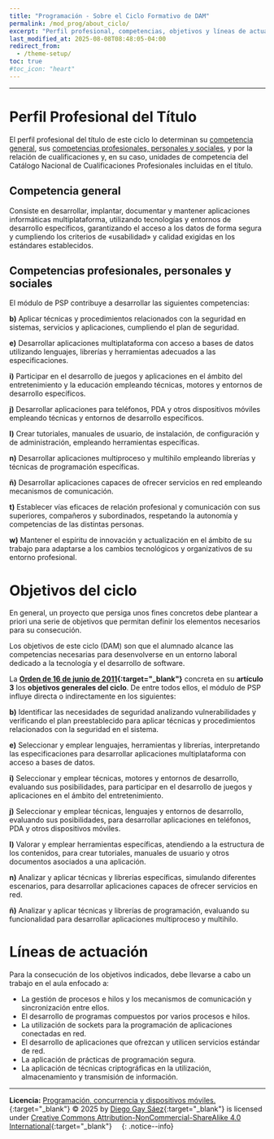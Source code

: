 ```yaml
---
title: "Programación - Sobre el Ciclo Formativo de DAM"
permalink: /mod_prog/about_ciclo/
excerpt: "Perfil profesional, competencias, objetivos y líneas de actuación."
last_modified_at: 2025-08-08T08:48:05-04:00
redirect_from:
  - /theme-setup/
toc: true
#toc_icon: "heart"  
---
```


---

# Perfil Profesional del Título
El perfil profesional del título de este ciclo lo determinan su [competencia general](#competencia_general), sus [competencias profesionales, personales y sociales](#competencias_pps), y por la relación de cualificaciones y, en su caso, unidades de competencia del Catálogo Nacional de Cualificaciones Profesionales incluidas en el título.

## <span id="competencia_general">Competencia general</span>
Consiste en desarrollar, implantar, documentar y mantener aplicaciones informáticas multiplataforma, utilizando tecnologías y entornos de desarrollo específicos, garantizando el acceso a los datos de forma segura y cumpliendo los criterios de «usabilidad» y calidad exigidas en los estándares establecidos.

## <span id="competencias_pps">Competencias profesionales, personales y sociales</span>
El módulo de PSP contribuye a desarrollar las siguientes competencias:

**b)** Aplicar técnicas y procedimientos relacionados con la seguridad en sistemas, servicios y aplicaciones, cumpliendo el plan de seguridad.

**e)** Desarrollar aplicaciones multiplataforma con acceso a bases de datos utilizando lenguajes, librerías y herramientas adecuados a las especificaciones.

**i)** Participar en el desarrollo de juegos y aplicaciones en el ámbito del entretenimiento y la educación empleando técnicas, motores y entornos de desarrollo específicos.

**j)** Desarrollar aplicaciones para teléfonos, PDA y otros dispositivos móviles empleando técnicas y entornos de desarrollo específicos.

**l)** Crear tutoriales, manuales de usuario, de instalación, de configuración y de administración, empleando herramientas específicas.

**n)** Desarrollar aplicaciones multiproceso y multihilo empleando librerías y técnicas de programación específicas.

**ñ)** Desarrollar aplicaciones capaces de ofrecer servicios en red empleando mecanismos de comunicación.

**t)** Establecer vías eficaces de relación profesional y comunicación con sus superiores, compañeros y subordinados, respetando la autonomía y competencias de las distintas personas.

**w)** Mantener el espíritu de innovación y actualización en el ámbito de su trabajo para adaptarse a los cambios tecnológicos y organizativos de su entorno profesional.

# Objetivos del ciclo
En general, un proyecto que persiga unos fines concretos debe plantear a priori una serie de objetivos que permitan definir los elementos necesarios para su consecución.

Los objetivos de este ciclo (DAM) son que el alumnado alcance las competencias necesarias para desenvolverse en un entorno laboral dedicado a la tecnología y el desarrollo de software.

La **[Orden de 16 de junio de 2011](https://www.juntadeandalucia.es/boja/2011/142/20){:target="_blank"}** concreta en su **artículo 3** los **objetivos generales del ciclo**. De entre todos ellos, el módulo de PSP influye directa o indirectamente en los siguientes:

**b)** Identificar las necesidades de seguridad analizando vulnerabilidades y verificando el plan preestablecido para aplicar técnicas y procedimientos relacionados con la seguridad en el sistema.

**e)** Seleccionar y emplear lenguajes, herramientas y librerías, interpretando las especificaciones para desarrollar aplicaciones multiplataforma con acceso a bases de datos.

**i)** Seleccionar y emplear técnicas, motores y entornos de desarrollo, evaluando sus posibilidades, para participar en el desarrollo de juegos y aplicaciones en el ámbito del entretenimiento.

**j)** Seleccionar y emplear técnicas, lenguajes y entornos de desarrollo, evaluando sus posibilidades, para desarrollar aplicaciones en teléfonos, PDA y otros dispositivos móviles.

**l)** Valorar y emplear herramientas específicas, atendiendo a la estructura de los contenidos, para crear tutoriales, manuales de usuario y otros documentos asociados a una aplicación.

**n)** Analizar y aplicar técnicas y librerías específicas, simulando diferentes escenarios, para desarrollar aplicaciones capaces de ofrecer servicios en red.

**ñ)** Analizar y aplicar técnicas y librerías de programación, evaluando su funcionalidad para desarrollar aplicaciones multiproceso y multihilo.

# Líneas de actuación
Para la consecución de los objetivos indicados, debe llevarse a cabo un trabajo en el aula enfocado a:
- La gestión de procesos e hilos y los mecanismos de comunicación y sincronización entre ellos.
- El desarrollo de programas compuestos por varios procesos e hilos.
- La utilización de sockets para la programación de aplicaciones conectadas en red.
- El desarrollo de aplicaciones que ofrezcan y utilicen servicios estándar de red.
- La aplicación de prácticas de programación segura.
- La aplicación de técnicas criptográficas en la utilización, almacenamiento y transmisión de información.

---

**Licencia:** [Programación, concurrencia y dispositivos móviles.](https://dgaysae.github.io/){:target="_blank"} © 2025 by [Diego Gay Sáez](https://dgaysae.github.io/){:target="_blank"} is licensed under [Creative Commons Attribution-NonCommercial-ShareAlike 4.0 International](https://creativecommons.org/licenses/by-nc-sa/4.0/){:target="_blank"} <img src="https://mirrors.creativecommons.org/presskit/icons/cc.svg" alt="" style="max-width: 1em;max-height:1em;margin-left: .2em;"><img src="https://mirrors.creativecommons.org/presskit/icons/by.svg" alt="" style="max-width: 1em;max-height:1em;margin-left: .2em;"><img src="https://mirrors.creativecommons.org/presskit/icons/nc.svg" alt="" style="max-width: 1em;max-height:1em;margin-left: .2em;"><img src="https://mirrors.creativecommons.org/presskit/icons/sa.svg" alt="" style="max-width: 1em;max-height:1em;margin-left: .2em;">
{: .notice--info}
